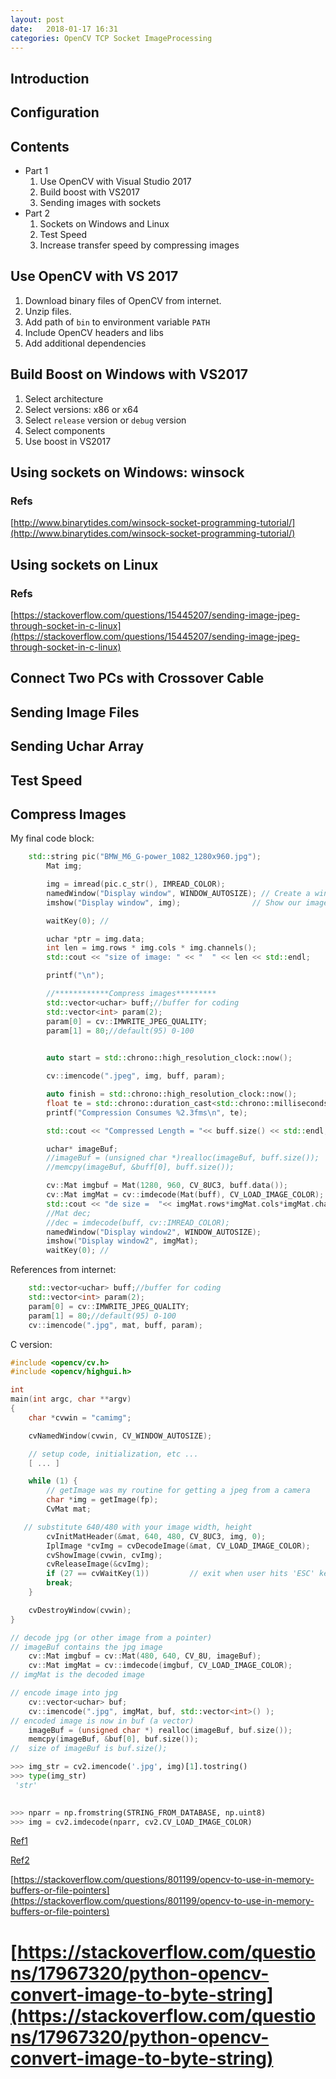 ```yaml
---
layout: post
date:   2018-01-17 16:31
categories: OpenCV TCP Socket ImageProcessing
---
```


## Introduction

## Configuration

## Contents

* Part 1
  1. Use OpenCV with Visual Studio 2017
  2. Build boost with VS2017
  3. Sending images with sockets
* Part 2
  1. Sockets on Windows and Linux
  2. Test Speed
  3. Increase transfer speed by compressing images
  
## Use OpenCV with VS 2017

1. Download binary files of OpenCV from internet. 
2. Unzip files.   
3. Add path of `bin` to environment variable `PATH`
4. Include OpenCV headers and libs
5. Add additional dependencies

## Build Boost on Windows with VS2017

1. Select architecture
2. Select versions: x86 or x64
3. Select `release` version or `debug` version
4. Select components
5. Use boost in VS2017

## Using sockets on Windows: winsock

### Refs
[http://www.binarytides.com/winsock-socket-programming-tutorial/](http://www.binarytides.com/winsock-socket-programming-tutorial/)

## Using sockets on Linux

### Refs

[https://stackoverflow.com/questions/15445207/sending-image-jpeg-through-socket-in-c-linux](https://stackoverflow.com/questions/15445207/sending-image-jpeg-through-socket-in-c-linux)

## Connect Two PCs with Crossover Cable

## Sending Image Files

## Sending Uchar Array

## Test Speed

## Compress Images


My final code block:
```cpp
	std::string pic("BMW_M6_G-power_1082_1280x960.jpg");
		Mat img;

		img = imread(pic.c_str(), IMREAD_COLOR);
		namedWindow("Display window", WINDOW_AUTOSIZE); // Create a window for display.
		imshow("Display window", img);                // Show our image inside it.

		waitKey(0); //

		uchar *ptr = img.data;
		int len = img.rows * img.cols * img.channels();
		std::cout << "size of image: " << "  " << len << std::endl;

		printf("\n");

		//************Compress images*********
		std::vector<uchar> buff;//buffer for coding
		std::vector<int> param(2);
		param[0] = cv::IMWRITE_JPEG_QUALITY;
		param[1] = 80;//default(95) 0-100
		

		auto start = std::chrono::high_resolution_clock::now();

		cv::imencode(".jpeg", img, buff, param);

		auto finish = std::chrono::high_resolution_clock::now();
		float te = std::chrono::duration_cast<std::chrono::milliseconds>(finish - start).count();
		printf("Compression Consumes %2.3fms\n", te);

		std::cout << "Compressed Length = "<< buff.size() << std::endl;

		uchar* imageBuf;
		//imageBuf = (unsigned char *)realloc(imageBuf, buff.size());
		//memcpy(imageBuf, &buff[0], buff.size());

		cv::Mat imgbuf = Mat(1280, 960, CV_8UC3, buff.data());
		cv::Mat imgMat = cv::imdecode(Mat(buff), CV_LOAD_IMAGE_COLOR);
		std::cout << "de size =  "<< imgMat.rows*imgMat.cols*imgMat.channels() <<std::endl;
		//Mat dec;
		//dec = imdecode(buff, cv::IMREAD_COLOR);
		namedWindow("Display window2", WINDOW_AUTOSIZE);
		imshow("Display window2", imgMat);
		waitKey(0); //
```

References from internet:


```cpp
    std::vector<uchar> buff;//buffer for coding
    std::vector<int> param(2);
    param[0] = cv::IMWRITE_JPEG_QUALITY;
    param[1] = 80;//default(95) 0-100
    cv::imencode(".jpg", mat, buff, param);
```

C version:

```cpp
#include <opencv/cv.h>
#include <opencv/highgui.h>

int
main(int argc, char **argv)
{
    char *cvwin = "camimg";

    cvNamedWindow(cvwin, CV_WINDOW_AUTOSIZE);

    // setup code, initialization, etc ...
    [ ... ]

    while (1) {      
        // getImage was my routine for getting a jpeg from a camera
        char *img = getImage(fp);
        CvMat mat;

   // substitute 640/480 with your image width, height 
        cvInitMatHeader(&mat, 640, 480, CV_8UC3, img, 0);
        IplImage *cvImg = cvDecodeImage(&mat, CV_LOAD_IMAGE_COLOR);
        cvShowImage(cvwin, cvImg);
        cvReleaseImage(&cvImg);
        if (27 == cvWaitKey(1))         // exit when user hits 'ESC' key
        break;
    }

    cvDestroyWindow(cvwin);
}
```

```cpp
// decode jpg (or other image from a pointer)
// imageBuf contains the jpg image
    cv::Mat imgbuf = cv::Mat(480, 640, CV_8U, imageBuf);
    cv::Mat imgMat = cv::imdecode(imgbuf, CV_LOAD_IMAGE_COLOR);
// imgMat is the decoded image

// encode image into jpg
    cv::vector<uchar> buf;
    cv::imencode(".jpg", imgMat, buf, std::vector<int>() );
// encoded image is now in buf (a vector)
    imageBuf = (unsigned char *) realloc(imageBuf, buf.size());
    memcpy(imageBuf, &buf[0], buf.size());
//  size of imageBuf is buf.size();
```

```py
>>> img_str = cv2.imencode('.jpg', img)[1].tostring()
>>> type(img_str)
 'str'
 

>>> nparr = np.fromstring(STRING_FROM_DATABASE, np.uint8)
>>> img = cv2.imdecode(nparr, cv2.CV_LOAD_IMAGE_COLOR)
```


[Ref1](https://stackoverflow.com/questions/33535151/compress-mat-into-jpeg-and-save-the-result-into-memory)

[Ref2](https://docs.opencv.org/3.1.0/d4/da8/group__imgcodecs.html#ga461f9ac09887e47797a54567df3b8b63)

[https://stackoverflow.com/questions/801199/opencv-to-use-in-memory-buffers-or-file-pointers](https://stackoverflow.com/questions/801199/opencv-to-use-in-memory-buffers-or-file-pointers)


[https://stackoverflow.com/questions/17967320/python-opencv-convert-image-to-byte-string](https://stackoverflow.com/questions/17967320/python-opencv-convert-image-to-byte-string)
=======

